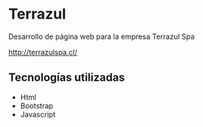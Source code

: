 # Terrazul
Desarrollo de página web para la empresa Terrazul Spa

http://terrazulspa.cl/

## Tecnologías utilizadas

* Html
* Bootstrap
* Javascript
